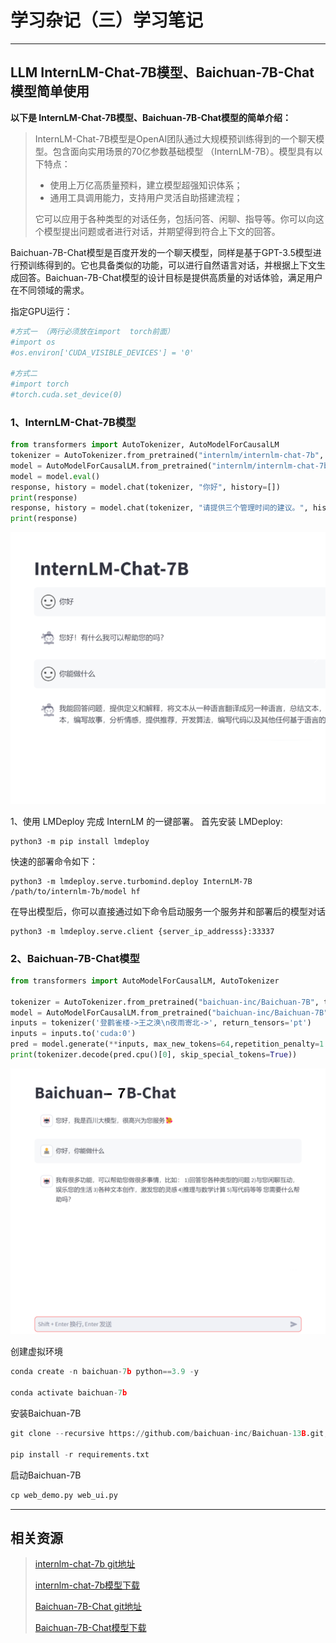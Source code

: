 # 学习杂记（三）学习笔记

---

## LLM InternLM-Chat-7B模型、Baichuan-7B-Chat模型简单使用



**以下是 InternLM-Chat-7B模型、Baichuan-7B-Chat模型的简单介绍：**

> InternLM-Chat-7B模型是OpenAI团队通过大规模预训练得到的一个聊天模型。包含面向实用场景的70亿参数基础模型 （InternLM-7B）。模型具有以下特点：
>
> - 使用上万亿高质量预料，建立模型超强知识体系；
> - 通用工具调用能力，支持用户灵活自助搭建流程；
>
> 它可以应用于各种类型的对话任务，包括问答、闲聊、指导等。你可以向这个模型提出问题或者进行对话，并期望得到符合上下文的回答。
>


Baichuan-7B-Chat模型是百度开发的一个聊天模型，同样是基于GPT-3.5模型进行预训练得到的。它也具备类似的功能，可以进行自然语言对话，并根据上下文生成回答。Baichuan-7B-Chat模型的设计目标是提供高质量的对话体验，满足用户在不同领域的需求。

指定GPU运行：

```python
#方式一 （两行必须放在import  torch前面）
#import os
#os.environ['CUDA_VISIBLE_DEVICES'] = '0'

#方式二
#import torch
#torch.cuda.set_device(0)
```

### 1、InternLM-Chat-7B模型

```python
from transformers import AutoTokenizer, AutoModelForCausalLM
tokenizer = AutoTokenizer.from_pretrained("internlm/internlm-chat-7b", trust_remote_code=True)
model = AutoModelForCausalLM.from_pretrained("internlm/internlm-chat-7b", trust_remote_code=True).cuda()
model = model.eval()
response, history = model.chat(tokenizer, "你好", history=[])
print(response)
response, history = model.chat(tokenizer, "请提供三个管理时间的建议。", history=history)
print(response)
```
<img aligin="center" src="/img/internlm.png" />

1、使用 LMDeploy 完成 InternLM 的一键部署。
首先安装 LMDeploy:

```
python3 -m pip install lmdeploy
```

快速的部署命令如下：

```
python3 -m lmdeploy.serve.turbomind.deploy InternLM-7B /path/to/internlm-7b/model hf
```

在导出模型后，你可以直接通过如下命令启动服务一个服务并和部署后的模型对话

```
python3 -m lmdeploy.serve.client {server_ip_addresss}:33337
```



### 2、Baichuan-7B-Chat模型

```python
from transformers import AutoModelForCausalLM, AutoTokenizer

tokenizer = AutoTokenizer.from_pretrained("baichuan-inc/Baichuan-7B", trust_remote_code=True)
model = AutoModelForCausalLM.from_pretrained("baichuan-inc/Baichuan-7B", device_map="auto", trust_remote_code=True)
inputs = tokenizer('登鹳雀楼->王之涣\n夜雨寄北->', return_tensors='pt')
inputs = inputs.to('cuda:0')
pred = model.generate(**inputs, max_new_tokens=64,repetition_penalty=1.1)
print(tokenizer.decode(pred.cpu()[0], skip_special_tokens=True))

```


<img aligin="center" src="/img/baichuan.png" />



创建虚拟环境

```python
conda create -n baichuan-7b python==3.9 -y 

conda activate baichuan-7b
```

安装Baichuan-7B

```py
git clone --recursive https://github.com/baichuan-inc/Baichuan-13B.git; cd Baichuan-13B 

pip install -r requirements.txt
```

启动Baichuan-7B

```python
cp web_demo.py web_ui.py
```

---

## 相关资源

> [internlm-chat-7b git地址](https://github.com/InternLM/lmdeploy.git) 
>
> [internlm-chat-7b模型下载](https://huggingface.co/internlm/internlm-7b/tree/main)
>
> [Baichuan-7B-Chat git地址](https://github.com/baichuan-inc/Baichuan-7B.git)
>
> [Baichuan-7B-Chat模型下载](https://huggingface.co/baichuan-inc/Baichuan-7B-Chat)

